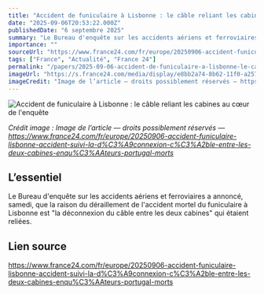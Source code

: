 ```yaml
---
title: "Accident de funiculaire à Lisbonne : le câble reliant les cabines au cœur de l'enquête"
date: "2025-09-06T20:53:22.000Z"
publishedDate: "6 septembre 2025"
summary: "Le Bureau d'enquête sur les accidents aériens et ferroviaires a annoncé, samedi, que la raison du déraillement de l'accident mortel du funiculaire à Lisbonne est \"la déconnexion du câble entre les deux cabines\" qui étaient reliées."
importance: ""
sourceUrl: "https://www.france24.com/fr/europe/20250906-accident-funiculaire-lisbonne-accident-suivi-la-d%C3%A9connexion-c%C3%A2ble-entre-les-deux-cabines-enqu%C3%AAteurs-portugal-morts"
tags: ["France", "Actualité", "France 24"]
permalink: "/papers/2025-09-06-accident-de-funiculaire-a-lisbonne-le-cable-reliant-les-cabines-au-coeur-de-lenquete"
imageUrl: "https://s.france24.com/media/display/e8bb2a74-8b62-11f0-a257-005056a90284/w:1280/p:16x9/000-73JY2DY.jpg"
imageCredit: "Image de l’article — droits possiblement réservés — https://www.france24.com/fr/europe/20250906-accident-funiculaire-lisbonne-accident-suivi-la-d%C3%A9connexion-c%C3%A2ble-entre-les-deux-cabines-enqu%C3%AAteurs-portugal-morts"
---
```


![Accident de funiculaire à Lisbonne : le câble reliant les cabines au cœur de l'enquête](https://s.france24.com/media/display/e8bb2a74-8b62-11f0-a257-005056a90284/w:1280/p:16x9/000-73JY2DY.jpg)

*Crédit image : Image de l’article — droits possiblement réservés — https://www.france24.com/fr/europe/20250906-accident-funiculaire-lisbonne-accident-suivi-la-d%C3%A9connexion-c%C3%A2ble-entre-les-deux-cabines-enqu%C3%AAteurs-portugal-morts*

## L’essentiel

Le Bureau d'enquête sur les accidents aériens et ferroviaires a annoncé, samedi, que la raison du déraillement de l'accident mortel du funiculaire à Lisbonne est "la déconnexion du câble entre les deux cabines" qui étaient reliées.

## Lien source

https://www.france24.com/fr/europe/20250906-accident-funiculaire-lisbonne-accident-suivi-la-d%C3%A9connexion-c%C3%A2ble-entre-les-deux-cabines-enqu%C3%AAteurs-portugal-morts
